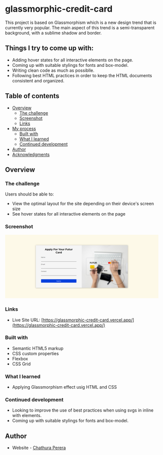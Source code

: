 # glassmorphic-credit-card
This project is based on Glassmorphism which is a new design trend that is currently very popular. The main aspect of this trend is a semi-transparent background, with a sublime shadow and border.


## Things I try to come up with:

- Adding hover states for all interactive elements on the page.
- Coming up with suitable stylings for fonts and box-model.
- Writing clean code as much as possiblle.
- Following best HTML practices in order to keep the HTML documents consistent and organized.

## Table of contents

- [Overview](#overview)
  - [The challenge](#the-challenge)
  - [Screenshot](#screenshot)
  - [Links](#links)
- [My process](#my-process)
  - [Built with](#built-with)
  - [What I learned](#what-i-learned)
  - [Continued development](#continued-development)
- [Author](#author)
- [Acknowledgments](#acknowledgments)



## Overview

### The challenge

Users should be able to:

- View the optimal layout for the site depending on their device's screen size
- See hover states for all interactive elements on the page

### Screenshot

![](./glassmorphic-credit-card.vercel.app_.png)


### Links

- Live Site URL: [https://glassmorphic-credit-card.vercel.app/](https://glassmorphic-credit-card.vercel.app/)

### Built with

- Semantic HTML5 markup
- CSS custom properties
- Flexbox
- CSS Grid


### What I learned

- Applying Glassmorphism effect usig HTML and CSS

### Continued development

- Looking to improve the use of best practices when using svgs in inline with elements.
- Coming up with suitable stylings for fonts and box-model.

## Author

- Website - [Chathura Perera](https://www.your-site.com)
